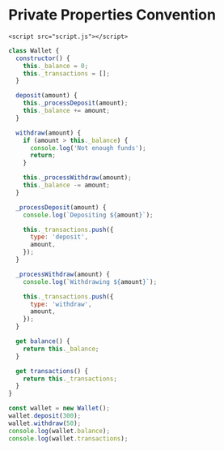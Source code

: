 <!DOCTYPE html>
<html lang="en">
  <head>
    <meta charset="UTF-8" />
    <meta http-equiv="X-UA-Compatible" content="IE=edge" />
    <meta name="viewport" content="width=device-width, initial-scale=1.0" />
    <title>Private Properties Convention</title>
  </head>
  <body>
    <h1>Private Properties Convention</h1>

    <script src="script.js"></script>
  </body>
</html>

```js
class Wallet {
  constructor() {
    this._balance = 0;
    this._transactions = [];
  }

  deposit(amount) {
    this._processDeposit(amount);
    this._balance += amount;
  }

  withdraw(amount) {
    if (amount > this._balance) {
      console.log('Not enough funds');
      return;
    }

    this._processWithdraw(amount);
    this._balance -= amount;
  }

  _processDeposit(amount) {
    console.log(`Depositing ${amount}`);

    this._transactions.push({
      type: 'deposit',
      amount,
    });
  }

  _processWithdraw(amount) {
    console.log(`Withdrawing ${amount}`);

    this._transactions.push({
      type: 'withdraw',
      amount,
    });
  }

  get balance() {
    return this._balance;
  }

  get transactions() {
    return this._transactions;
  }
}

const wallet = new Wallet();
wallet.deposit(300);
wallet.withdraw(50);
console.log(wallet.balance);
console.log(wallet.transactions);
